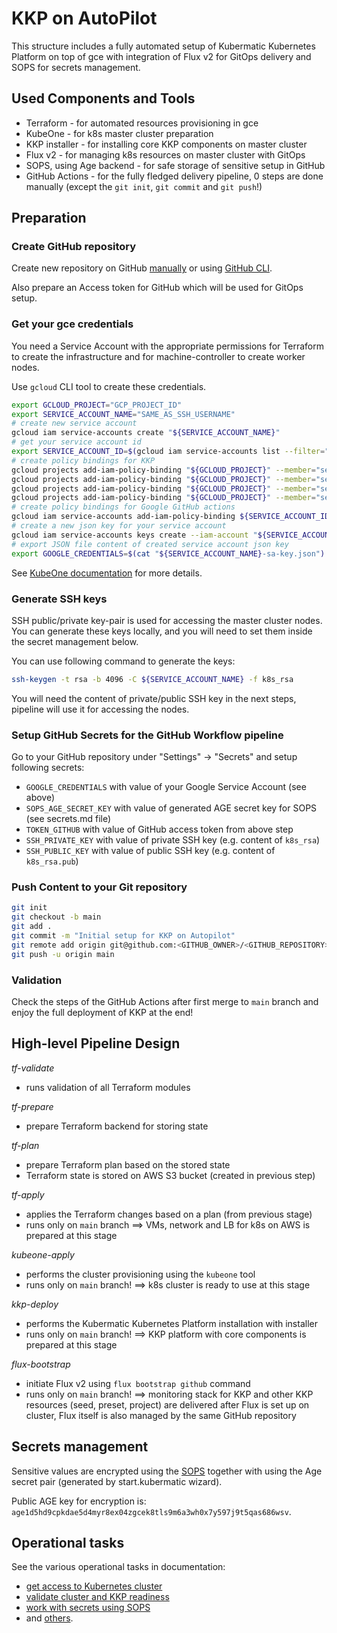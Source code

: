 # KKP on AutoPilot

This structure includes a fully automated setup of Kubermatic Kubernetes Platform
on top of gce with integration of Flux v2 for GitOps delivery and SOPS for secrets management.

## Used Components and Tools

 * Terraform - for automated resources provisioning in gce
 * KubeOne - for k8s master cluster preparation
 * KKP installer - for installing core KKP components on master cluster
 * Flux v2 - for managing k8s resources on master cluster with GitOps
 * SOPS, using Age backend - for safe storage of sensitive setup in GitHub
 * GitHub Actions - for the fully fledged delivery pipeline, 0 steps are done manually
   (except the `git init`, `git commit` and `git push`!)

## Preparation
### Create GitHub repository

Create new repository on GitHub [manually](https://docs.github.com/en/get-started/quickstart/create-a-repo)
or using [GitHub CLI](https://cli.github.com/manual/gh_repo_create).

Also prepare an Access token for GitHub which will be used for GitOps setup.

### Get your gce credentials
You need a Service Account with the appropriate permissions for Terraform to create the infrastructure and for machine-controller to create worker nodes.

Use `gcloud` CLI tool to create these credentials.

```bash
export GCLOUD_PROJECT="GCP_PROJECT_ID"
export SERVICE_ACCOUNT_NAME="SAME_AS_SSH_USERNAME" 
# create new service account
gcloud iam service-accounts create "${SERVICE_ACCOUNT_NAME}"
# get your service account id
export SERVICE_ACCOUNT_ID=$(gcloud iam service-accounts list --filter="name:${SERVICE_ACCOUNT_NAME}" --format='value(email)')
# create policy bindings for KKP
gcloud projects add-iam-policy-binding "${GCLOUD_PROJECT}" --member="serviceAccount:${SERVICE_ACCOUNT_ID}" --role='roles/compute.admin'
gcloud projects add-iam-policy-binding "${GCLOUD_PROJECT}" --member="serviceAccount:${SERVICE_ACCOUNT_ID}" --role='roles/iam.serviceAccountUser'
gcloud projects add-iam-policy-binding "${GCLOUD_PROJECT}" --member="serviceAccount:${SERVICE_ACCOUNT_ID}" --role='roles/viewer'
gcloud projects add-iam-policy-binding "${GCLOUD_PROJECT}" --member="serviceAccount:${SERVICE_ACCOUNT_ID}" --role='roles/storage.admin'
# create policy bindings for Google GitHub actions
gcloud iam service-accounts add-iam-policy-binding ${SERVICE_ACCOUNT_ID} --member="serviceAccount:${SERVICE_ACCOUNT_ID}" --role='roles/iam.serviceAccountTokenCreator'
# create a new json key for your service account
gcloud iam service-accounts keys create --iam-account "${SERVICE_ACCOUNT_ID}" "${SERVICE_ACCOUNT_NAME}-sa-key.json"
# export JSON file content of created service account json key
export GOOGLE_CREDENTIALS=$(cat "${SERVICE_ACCOUNT_NAME}-sa-key.json")
```

See [KubeOne documentation](https://docs.kubermatic.com/kubeone/master/architecture/requirements/machine_controller/google_cloud/gcp/) for more details.

### Generate SSH keys

SSH public/private key-pair is used for accessing the master cluster nodes. You can generate these keys locally,
and you will need to set them inside the secret management below.

You can use following command to generate the keys:

```bash
ssh-keygen -t rsa -b 4096 -C ${SERVICE_ACCOUNT_NAME} -f k8s_rsa
```

You will need the content of private/public SSH key in the next steps, pipeline will use it for accessing the nodes.
### Setup GitHub Secrets for the GitHub Workflow pipeline

Go to your GitHub repository under "Settings" -> "Secrets" and setup following secrets:
 * `GOOGLE_CREDENTIALS` with value of your Google Service Account (see above)
 * `SOPS_AGE_SECRET_KEY` with value of generated AGE secret key for SOPS (see secrets.md file)
 * `TOKEN_GITHUB` with value of GitHub access token from above step
 * `SSH_PRIVATE_KEY` with value of private SSH key (e.g. content of `k8s_rsa`)
 * `SSH_PUBLIC_KEY` with value of public SSH key (e.g. content of `k8s_rsa.pub`)

### Push Content to your Git repository

```bash
git init
git checkout -b main
git add .
git commit -m "Initial setup for KKP on Autopilot"
git remote add origin git@github.com:<GITHUB_OWNER>/<GITHUB_REPOSITORY>
git push -u origin main
```

### Validation
Check the steps of the GitHub Actions after first merge to `main` branch and enjoy the full deployment of KKP at the end!

## High-level Pipeline Design

*tf-validate*
* runs validation of all Terraform modules

*tf-prepare*
* prepare Terraform backend for storing state

*tf-plan*
* prepare Terraform plan based on the stored state
* Terraform state is stored on AWS S3 bucket (created in previous step)

*tf-apply*
* applies the Terraform changes based on a plan (from previous stage)
* runs only on `main` branch
==> VMs, network and LB for k8s on AWS is prepared at this stage

*kubeone-apply*
* performs the cluster provisioning using the `kubeone` tool
* runs only on `main` branch!
==> k8s cluster is ready to use at this stage

*kkp-deploy*
* performs the Kubermatic Kubernetes Platform installation with installer
* runs only on `main` branch!
==> KKP platform with core components is prepared at this stage

*flux-bootstrap*
* initiate Flux v2 using `flux bootstrap github` command
* runs only on `main` branch!
==> monitoring stack for KKP and other KKP resources (seed, preset, project) are delivered after Flux is set up on cluster,
Flux itself is also managed by the same GitHub repository

## Secrets management

Sensitive values are encrypted using the [SOPS](https://fluxcd.io/docs/guides/mozilla-sops/)
together with using the Age secret pair (generated by start.kubermatic wizard).

Public AGE key for encryption is: `age1d5hd9cpkdae5d4myr8ex04zgcek8tls9m6a3wh0x7y597j9t5qas686wsv`.

## Operational tasks

See the various operational tasks in documentation:
 * [get access to Kubernetes cluster](https://docs.kubermatic.com/kubermatic/master/installation/start_kkp/cheat_sheets/access_to_cluster/)
 * [validate cluster and KKP readiness](https://docs.kubermatic.com/kubermatic/master/installation/start_kkp/cheat_sheets/validate_cluster_health/)
 * [work with secrets using SOPS](https://docs.kubermatic.com/kubermatic/master/installation/start_kkp/cheat_sheets/work_with_secrets/)
 * and [others](https://docs.kubermatic.com/kubermatic/master/installation/start_kkp/cheat_sheets/).
